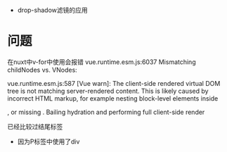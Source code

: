#
- drop-shadow滤镜的应用

# 问题
在nuxt中v-for中使用会报错
vue.runtime.esm.js:6037 Mismatching childNodes vs. VNodes:

vue.runtime.esm.js:587 [Vue warn]: The client-side rendered virtual DOM tree is not matching server-rendered content. This is likely caused by incorrect HTML markup, for example nesting block-level elements inside <p>, or missing <tbody>. Bailing hydration and performing full client-side render

已经比较过结尾标签

- 因为P标签中使用了div